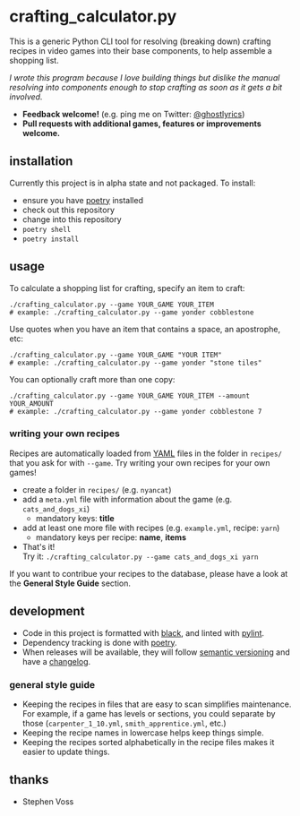 # crafting_calculator.py

This is a generic Python CLI tool for resolving (breaking down) crafting
recipes in video games into their base components, to help assemble a shopping
list.

*I wrote this program because I love building things but dislike the
manual resolving into components enough to stop crafting as soon as it gets
a bit involved.*

- **Feedback welcome!** (e.g. ping me on Twitter: [@ghostlyrics][])
- **Pull requests with additional games, features or improvements welcome.**

[@ghostlyrics]: https://twitter.com/ghostlyrics

## installation

Currently this project is in alpha state and not packaged. To install:

- ensure you have [poetry][] installed
- check out this repository
- change into this repository
- `poetry shell`
- `poetry install`

[poetry]: https://python-poetry.org/

## usage

To calculate a shopping list for crafting, specify an item to craft:

```shell
./crafting_calculator.py --game YOUR_GAME YOUR_ITEM
# example: ./crafting_calculator.py --game yonder cobblestone
```

Use quotes when you have an item that contains a space, an apostrophe, etc:

```shell
./crafting_calculator.py --game YOUR_GAME "YOUR ITEM"
# example: ./crafting_calculator.py --game yonder "stone tiles"
```

You can optionally craft more than one copy:

```shell
./crafting_calculator.py --game YOUR_GAME YOUR_ITEM --amount YOUR_AMOUNT
# example: ./crafting_calculator.py --game yonder cobblestone 7
```

### writing your own recipes
Recipes are automatically loaded from [YAML][] files in the folder in `recipes/`
that you ask for with `--game`. 
Try writing your own recipes for your own games!

- create a folder in `recipes/` (e.g. `nyancat`)
- add a `meta.yml` file with information about the game (e.g. `cats_and_dogs_xi`)
    - mandatory keys: **title**
- add at least one more file with recipes (e.g. `example.yml`, recipe: `yarn`)
    - mandatory keys per recipe: **name**, **items**
- That's it!  
  Try it: `./crafting_calculator.py --game cats_and_dogs_xi yarn`

[YAML]: https://docs.ansible.com/ansible/latest/reference_appendices/YAMLSyntax.html

If you want to contribue your recipes to the database, please have a look at
the **General Style Guide** section.

## development
- Code in this project is formatted with [black][], and linted with [pylint][].
- Dependency tracking is done with [poetry][].
- When releases will be available, they will follow [semantic versioning][] 
  and have a [changelog][].

[black]: https://github.com/psf/black
[pylint]: https://github.com/PyCQA/pylint
[semantic versioning]: https://semver.org/
[changelog]: https://keepachangelog.com/

### general style guide
- Keeping the recipes in files that are easy to scan simplifies maintenance.
  For example, if a game has levels or sections, you could separate by those
  (`carpenter_1_10.yml`, `smith_apprentice.yml`, etc.)
- Keeping the recipe names in lowercase helps keep things simple.
- Keeping the recipes sorted alphabetically in the recipe files makes it easier
  to update things.

## thanks
- Stephen Voss
